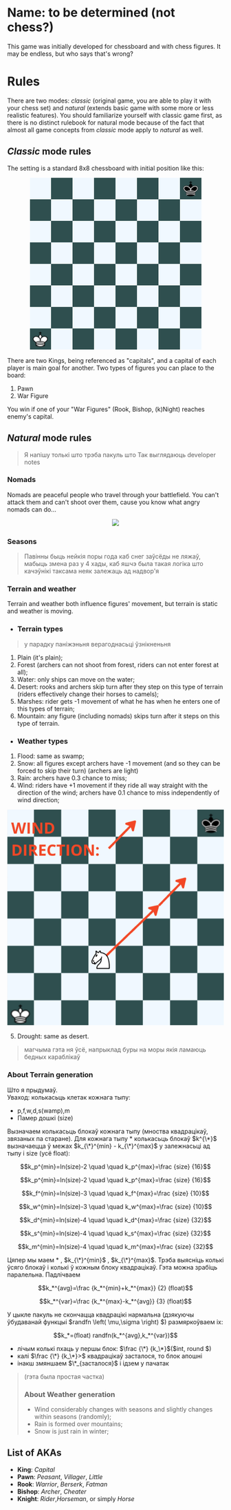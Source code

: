 
# Name: to be determined (not chess?)

This game was initially developed for chessboard and with chess figures. It may be endless, but who says that's wrong?


# Rules

There are two modes: *classic* (original game, you are able to play it with your chess set) and *natural* (extends basic game with some more or less realistic features). You should familiarize yourself with classic game first, as there is no distinct rulebook for natural mode because of the fact that almost all game concepts from *classic* mode apply to *natural* as well.

## *Classic* mode rules

The setting is a standard 8x8 chessboard with initial position like this: 

<p align="center">
  <img src="https://raw.githubusercontent.com/holerton/not-chess/master/readme_images/board_initial.bmp" />
</p>

There are two Kings, being referenced as "capitals", and a capital of each player is main goal for another. 
Two types of figures you can place to the board:

 1. Pawn
 2. War Figure

You win if one of your "War Figures" (Rook, Bishop, (k)Night) reaches enemy's capital.

## *Natural* mode rules

>Я напiшу толькi што трэба пакуль што 
Так выглядаюць developer notes

### Nomads
Nomads are peaceful people who travel through your battlefield. You can't attack them and can't shoot over them, cause you know what angry nomads can do...
<p align="center">
  <img src="https://upload.wikimedia.org/wikipedia/commons/e/ea/Mongol_Empire_map.gif" />
</p>

### Seasons

> Павiнны быць нейкiя поры года каб снег заўсёды не ляжаў, мабыць змена раз у 4 хады, каб яшчэ была такая логiка што качэўнiкi таксама неяк залежаць ад надвор'я

### Terrain and weather
Terrain and weather both influence figures' movement, but terrain is static and weather is moving.

 - ### Terrain types
> у парадку панiжэньня верагоднасьцi ўзнiкненьня
 1. Plain (it's plain);
 2. Forest (archers can not shoot from forest, riders can not enter forest at all); 
 3. Water: only ships can move on the water; 
 4. Desert: rooks and archers skip turn after they step on this type of terrain (riders effectively change their horses to camels);
 5. Marshes: rider gets -1 movement of what he has when he enters one of this types of terrain; 
 6. Mountain: any figure (including nomads) skips turn after it steps on this type of terrain.

 - ### Weather types
 1. Flood: same as swamp;
2. Snow: all figures except archers have -1 movement (and so they can be forced to skip their turn) (archers are light)
 3. Rain: archers have 0.3 chance to miss;
4. Wind: riders have +1 movement if they ride all way straight with the direction of the wind; archers have 0.1 chance to miss independently of wind direction;
  <p align="center">
  <img src="https://raw.githubusercontent.com/holerton/not-chess/master/readme_images/board_horse_mov.bmp" />
</p>

5. Drought: same as desert.

> магчыма гэта ня ўсё, напрыклад буры на моры якiя ламаюць бедных караблiкаў
 ### About Terrain generation
 Што я прыдумаў. \
 Уваход: колькасьць клетак кожнага тыпу:
 -  p,f,w,d,s(wamp),m
  - Памер дошкі (size)
  
Вызначаем колькасьць блокаў кожнага тыпу (мноства квадрацікаў, звязаных па старане).
Для кожнага тыпу * колькасьць блокаў $k^{\*}$
вызначаецца ў межах $k_{\*}^{min} - k_{\*}^{max}$
у залежнасьці ад тыпу і size (усё float):
<p align="center">
$$k_p^{min}=ln(size)-2 \quad \quad k_p^{max}=\frac {size} {16}$$
</p>
<p align="center">
$$k_p^{min}=ln(size)-2 \quad \quad k_p^{max}=\frac {size} {16}$$
</p>
<p align="center">
$$k_f^{min}=ln(size)-3 \quad \quad k_f^{max}=\frac {size} {10}$$
</p>
<p align="center">
$$k_w^{min}=ln(size)-3 \quad \quad k_w^{max}=\frac {size} {10}$$
</p>
<p align="center">
$$k_d^{min}=ln(size)-4 \quad \quad k_d^{max}=\frac {size} {32}$$
</p>
<p align="center">
$$k_s^{min}=ln(size)-4 \quad \quad k_s^{max}=\frac {size} {32}$$
</p>
<p align="center">
$$k_m^{min}=ln(size)-4 \quad \quad k_m^{max}=\frac {size} {32}$$
</p>

Цяпер мы маем \* , 
$k_{\*}^{min}$ ,
$k_{\*}^{max}$.
Трэба выясніць колькі ўсяго блокаў і колькі ў кожным блоку квадрацікаў. Гэта можна зрабіць паралельна. Падлічваем
<p align="center">
$$k_*^{avg}=\frac {k_*^{min}+k_*^{max}} {2} (float)$$
</p>
<p align="center">
$$k_*^{var}=\frac {k_*^{max}-k_*^{avg}} {3} (float)$$
</p>

У цыкле пакуль не скончацца квадрацікі нармальна (дзякуючы ўбудаванай функцыі $randfn \left( \mu,\sigma \right) $) размяркоўваем іх:

<p align="center">
$$k_*=(float) randfn(k_*^{avg},k_*^{var})$$
</p>

- лічым колькі пхаць у першы блок: $\frac {\*} {k_\*}$($int, round $)
- калі $\frac {\*} {k_\*}>$ квадрацікаў засталося, то блок апошні
- інакш змяншаем $\*_{засталося}$ і ідзем у пачатак

>   (гэта была простая частка)
> ### About Weather generation
>  - Wind considerably changes with seasons and slightly changes within seasons (randomly);
>  - Rain is formed over mountains;
>  - Snow is just rain in winter;

## List of AKAs

 - **King**: *Capital*
 - **Pawn**: *Peasant*, *Villager*, *Little*
 - **Rook**: *Warrior*, *Berserk*, *Fatman*
 - **Bishop**: *Archer*, *Cheater*
 - **Knight**: *Rider*,*Horseman*, or simply *Horse*
